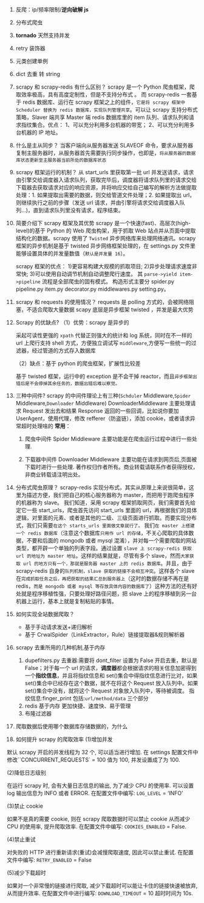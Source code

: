 1. 反爬：ip/频率限制/**逆向破解 js**
2. 分布式爬虫
3. **tornado** 天然支持并发
4. retry 装饰器
5. 元类创建单例
6. dict 去重 转 string
7. scrapy 和 scrapy-redis 有什么区别？
   scrapy 是一个 Python 爬虫框架，爬取效率极高，具有高度定制性，但是不支持分布式
   。
   而 scrapy-redis 一套基于 redis 数据库、运行在 scrapy 框架之上的组件，`它是将 scrapy 框架中 Scheduler 替换为 redis 数据库，实现队列管理共享`。可以让 scrapy 支持分布式策略，Slaver 端共享 Master 端 redis 数据库里的 item 队列、请求队列和请求指纹集合。优点：
   1、可以充分利用多台机器的带宽；
   2、可以充分利用多台机器的 IP 地址。
8. 什么是主从同步？
   当客户端向从服务器发送 SLAVEOF 命令，要求从服务器复制主服务器时，从服务器首先需要执行同步操作，也即是，`将从服务器的数据库状态更新至主服务器当前所处的数据库状态`
9. scrapy 框架运行的机制？
   从 start_urls 里获取第一批 url 并发送请求，请求由引擎交给调度器入请求队列，获取完毕后，调度器将请求队列里的请求交给下载器去获取请求对应的响应资源，并将响应交给自己编写的解析方法做提取处理：1. 如果提取出需要的数据，则交给管道文件处理；2. 如果提取出 url，则继续执行之前的步骤（发送 url 请求，并由引擎将请求交给调度器入队列...)，直到请求队列里没有请求，程序结束。
10. 简要介绍下 scrapy 框架及其优势
    scrapy 是一个快速(fast)、高层次(high-level)的基于 Python 的 Web 爬虫构架，用于抓取 Web 站点并从页面中提取结构化的数据。scrapy 使用了 `Twisted` 异步网络库来处理网络通讯。scrapy 框架的异步机制是基于 twisted 异步网络框架处理的，在 settings.py 文件里能够设置具体的并发量数值（`默认是并发量 16`）。

    scrapy 框架的优点： 1)更容易构建大规模的抓取项目; 2)异步处理请求速度非常快; 3)可以使用自动调节机制自动调整爬行速度。
    其 `parse->yield item->pipeline` 流程是全部爬虫的固有模式。
    构造形式主要分 spider.py pipeline.py item.py decorator.py middlewares.py setting.py。

11. scrapy 和 requests 的使用情况？
    requests 是 polling 方式的，会被网络阻塞，不适合爬取大量数据
    scapy 底层是异步框架 twisted ，并发是最大优势

12. Scrapy 的优缺点?
    （1）优势：scrapy 是异步的

    采起可读性更强的 `xpath` 代替正则强大的统计和 log 系统，同时在不一样的 url 上爬行支持 shell 方式，方便独立调试写 `middleware`,方便写一些统一的过滤器，经过管道的方式存入数据库

    （2）缺点：基于 python 的爬虫框架，扩展性比较差

    基于 twisted 框架，运行中的 exception 是不会干掉 reactor，而且`异步框架出错后是不会停掉其余任务的，数据出错后难以察觉。`

13. 三种中间件?
    scrapy 的中间件理论上有三种(`Schduler` Middleware,`Spider` Middleware,`Downloader` Middleware)
    DownloaderMiddleware 主要处理请求 Request 发出去和结果 Response 返回的一些回调，比如说你要加 UserAgent，使用代理，修改 refferer（防盗链），添加 cookie，或者请求异常超时处理啥的
    **常用**：

    1. 爬虫中间件 Spider Middleware
       主要功能是在爬虫运行过程中进行一些处理.

    2. 下载器中间件 Downloader Middleware
       主要功能在请求到网页后,页面被下载时进行一些处理.
       著作权归作者所有。商业转载请联系作者获得授权，非商业转载请注明出处。

14. 分布式爬虫原理？
    scrapy-redis 实现分布式，其实从原理上来说很简单，这里为描述方便，我们把自己的核心服务器称为 master，而把用于跑爬虫程序的机器称为 slave。
    我们知道，采用 scrapy 框架抓取网页，我们需要首先给定它一些 start_urls，爬虫首先访问 start_urls 里面的 url，再根据我们的具体逻辑，对里面的元素、或者是其他的二级、三级页面进行抓取。而要实现分布式，我们只需要`在这个 starts_urls 里面做文章就行了。`
    我们`在 master 上搭建一个 redis 数据库`（注意这个数据库`只用作 url 的存储`，不关心爬取的具体数据，不要和后面的 mongodb 或者 mysql 混淆），并对每一个需要爬取的网站类型，都开辟一个单独的列表字段。通过设置 `slave 上 scrapy-redis 获取 url 的地址为 master 地址`。这样的结果就是，尽管有多个 slave，然而`大家获取 url 的地方只有一个，那就是服务器 master 上的 redis 数据库`。并且，由于 scrapy-redis 自身的`队列机制，slave 获取的链接不会相互冲突`。这样各个 slave 在`完成抓取任务之后，再把获取的结果汇总到服务器上`（这时的数据存储不再在是 redis，`而是 mongodb 或者 mysql 等存放具体内容的数据库了`）这种方法的还有好处就是程序移植性强，只要处理好路径问题，把 slave 上的程序移植到另一台机器上运行，基本上就是复制粘贴的事情。
15. 如何实现全站数据爬取？

    - 基于手动请求发送+递归解析
    - 基于 CrwalSpider（LinkExtractor，Rule）链接提取器&规则解析器

16. scrapy 去重所用的几种机制,基于内存
    1. dupefilters.py 去重器:需要将 dont_filter 设置为 False 开启去重，默认是 False；对于每一个 url 的请求，**调度器**都会根据请求的相关信息加密得到一个**指纹信息**，并且将指纹信息和 set()集合中得指纹信息进行比对，如果 set()集合中已经存在这个数据，就不在将这个 Request 放入队列中。如果 set()集合中没有，就将这个 Request 对象放入队列中，等待被调度。
       指纹信息:finger_print 包括:`url/method/data` 三个部分
    2. redis 基于内存 更加快捷、速度快、易于管理
    3. 布隆过滤器
17. 爬取数据后使用哪个数据库存储数据的，为什么
18. 如何提升 scrapy 的爬取效率
    (1)增加并发

默认 scrapy 开启的并发线程为 32 个, 可以适当进行增加. 在 settings 配置文件中修改``CONCURRENT_REQUESTS` = 100 值为 100, 并发设置成了为 100.

(2)降低日志级别

在运行 scrapy 时, 会有大量日志信息的输出, 为了减少 CPU 的使用率. 可以设置 log 输出信息为 INFO 或者 ERROR. 在配置文件中编写: `LOG_LEVEL` = ‘INFO’

(3)禁止 cookie

如果不是真的需要 cookie, 则在 scrapy 爬取数据时可以禁止 cookie 从而减少 CPU 的使用率, 提升爬取效率. 在配置文件中编写: `COOKIES_ENABLED` = False.

(4)禁止重试

对失败的 HTTP 进行重新请求(重试)会减慢爬取速度, 因此可以禁止重试. 在配置文件中编写: `RETRY_ENABLED` = False

(5)减少下载超时

如果对一个非常慢的链接进行爬取, 减少下载超时可以能让卡住的链接快速被放弃, 从而提升效率. 在配置文件中进行编写: `DOWNLOAD_TIMEOUT` = 10 超时时间为 10s.

